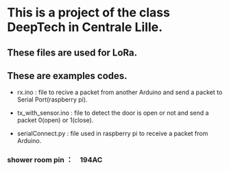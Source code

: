 # This is a project of the class DeepTech in Centrale Lille.
## These files are used for LoRa.

## These are examples codes.

- rx.ino : file to recive a packet from another Arduino and send a packet to Serial Port(raspberry pi).

- tx_with_sensor.ino : file to detect the door is open or not and send a packet 0(open) or 1(close).

- serialConnect.py : file used in raspberry pi to receive a packet from Arduino.


### shower room pin ：　194AC
